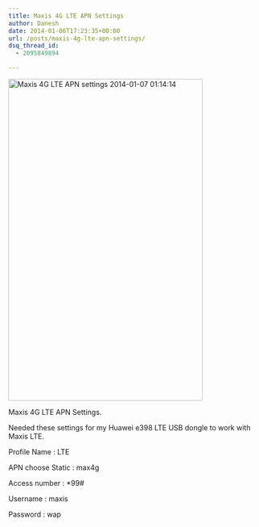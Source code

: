 ```yaml
---
title: Maxis 4G LTE APN Settings
author: Danesh
date: 2014-01-06T17:23:35+00:00
url: /posts/maxis-4g-lte-apn-settings/
dsq_thread_id:
  - 2095849894

---
```

<a href="/posts/maxis-4g-lte-apn-settings/maxis-4g-lte-apn-settings-2014-01-07-011414/" rel="attachment wp-att-3393"><img loading="lazy" class="alignnone size-full wp-image-3393" alt="Maxis 4G LTE APN settings 2014-01-07 01:14:14" src="/wp-content/uploads/2014/01/Maxis-4G-LTE-APN-settings-2014-01-07-011414.png" width="386" height="639" /></a>

Maxis 4G LTE APN Settings.

Needed these settings for my Huawei e398 LTE USB dongle to work with Maxis LTE.

Profile Name : LTE

APN choose Static : max4g

Access number : *99#

Username : maxis

Password : wap